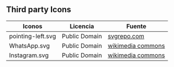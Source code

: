 ## Third party Icons

| Iconos                | Licencia      | Fuente                              |
| --------------------- | ------------- | ----------------------------------- |
| pointing-left.svg     | Public Domain | [svgrepo.com](https://www.svgrepo.com/svg/146050/pointing-left)        |
| WhatsApp.svg          | Public Domain | [wikimedia commons](https://commons.wikimedia.org/wiki/File:WhatsApp_Logo_green.svg)        |
| Instagram.svg         | Public Domain | [wikimedia commons](https://commons.wikimedia.org/wiki/File:WLB_Instagram_icon.svg)        |

